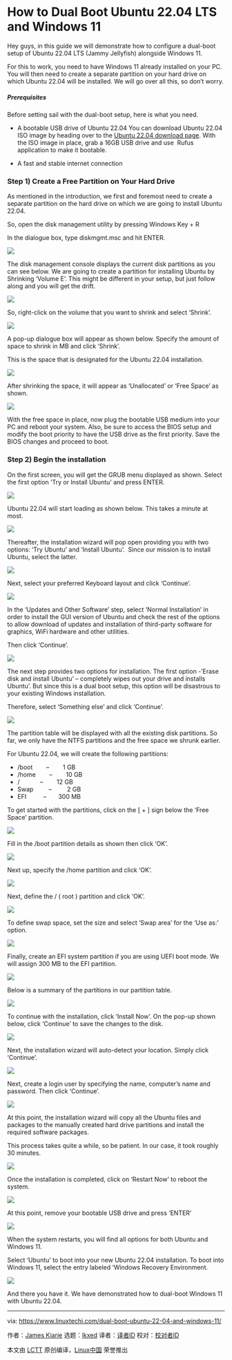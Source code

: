 [#]: subject: "How to Dual Boot Ubuntu 22.04 LTS and Windows 11"
[#]: via: "https://www.linuxtechi.com/dual-boot-ubuntu-22-04-and-windows-11/"
[#]: author: "James Kiarie https://www.linuxtechi.com/author/james/"
[#]: collector: "lkxed"
[#]: translator: " "
[#]: reviewer: " "
[#]: publisher: " "
[#]: url: " "

How to Dual Boot Ubuntu 22.04 LTS and Windows 11
======
Hey guys, in this guide we will demonstrate how to configure a dual-boot setup of Ubuntu 22.04 LTS (Jammy Jellyfish) alongside Windows 11.

For this to work, you need to have Windows 11 already installed on your PC.  You will then need to create a separate partition on your hard drive on which Ubuntu 22.04 will be installed. We will go over all this, so don’t worry.

##### Prerequisites 

Before setting sail with the dual-boot setup, here is what you need.

* A bootable USB drive of Ubuntu 22.04 You can download Ubuntu 22.04 ISO image by heading over to the [Ubuntu 22.04 download page][1]. With the ISO image in place, grab a 16GB USB drive and use  Rufus application to make it bootable.

* A fast and stable internet connection

### Step 1) Create a Free Partition on Your Hard Drive 

As mentioned in the introduction, we first and foremost need to create a separate partition on the hard drive on which we are going to install Ubuntu 22.04.

So, open the disk management utility by pressing Windows Key + R

In the dialogue box, type diskmgmt.msc and hit ENTER.

![][2]

The disk management console displays the current disk partitions as you can see below. We are going to create a partition for installing Ubuntu by Shrinking ‘Volume E’. This might be different in your setup, but just follow along and you will get the drift.

![][3]

So, right-click on the volume that you want to shrink and select ‘Shrink’.

![][4]

A pop-up dialogue box will appear as shown below. Specify the amount of space to shrink in MB and click ‘Shrink’.

This is the space that is designated for the Ubuntu 22.04 installation.

![][5]

After shrinking the space, it will appear as ‘Unallocated’ or ‘Free Space’ as shown.

![][6]

With the free space in place, now plug the bootable USB medium into your PC and reboot your system. Also, be sure to access the BIOS setup and modify the boot priority to have the USB drive as the first priority. Save the BIOS changes and proceed to boot.

### Step 2) Begin the installation

On the first screen, you will get the GRUB menu displayed as shown. Select the first option ‘Try or Install Ubuntu’ and press ENTER.

![][7]

Ubuntu 22.04 will start loading as shown below. This takes a minute at most.

![][8]

Thereafter, the installation wizard will pop open providing you with two options: ‘Try Ubuntu’ and ‘Install Ubuntu’.  Since our mission is to install Ubuntu, select the latter.

![][9]

Next, select your preferred Keyboard layout and click ‘Continue’.

![][10]

In the ‘Updates and Other Software’ step, select ‘Normal Installation’ in order to install the GUI version of Ubuntu and check the rest of the options to allow download of updates and installation of third-party software for graphics, WiFi hardware and other utilities.

Then click ‘Continue’.

![][11]

The next step provides two options for installation. The first option -’Erase disk and install Ubuntu’ – completely wipes out your drive and installs Ubuntu’. But since this is a dual boot setup, this option will be disastrous to your existing Windows installation.

Therefore, select ‘Something else’ and click ‘Continue’.

![][12]

The partition table will be displayed with all the existing disk partitions. So far, we only have the NTFS partitions and the free space we shrunk earlier.

For Ubuntu 22.04, we will create the following partitions:

* /boot        –         1 GB
* /home        –        10 GB
* /            –        12 GB
* Swap         –         2 GB
* EFI          –       300 MB

To get started with the partitions, click on the [ + ] sign below the ‘Free Space’ partition.

![][13]

Fill in the /boot partition details as shown then click ‘OK’.

![][14]

Next up, specify the /home partition and click ‘OK’.

![][15]

Next, define the / ( root ) partition and click ‘OK’.

![][16]

To define swap space, set the size and select ‘Swap area’ for the ‘Use as:’ option.

![][17]

Finally, create an EFI system partition if you are using UEFI boot mode. We will assign 300 MB to the EFI partition.

![][18]

Below is a summary of the partitions in our partition table.

![][19]

To continue with the installation, click ‘Install Now’. On the pop-up shown below, click ‘Continue’ to save the changes to the disk.

![][20]

Next, the installation wizard will auto-detect your location. Simply click ‘Continue’.

![][21]

Next, create a login user by specifying the name, computer’s name and password. Then click ‘Continue’.

![][22]

At this point, the installation wizard will copy all the Ubuntu files and packages to the manually created hard drive partitions and install the required software packages.

This process takes quite a while, so be patient. In our case, it took roughly 30 minutes.

![][23]

Once the installation is completed, click on ‘Restart Now’ to reboot the system.

![][24]

At this point, remove your bootable USB drive and press ‘ENTER’

![][25]

When the system restarts, you will find all options for both Ubuntu and Windows 11.

Select ‘Ubuntu’ to boot into your new Ubuntu 22.04 installation. To boot into Windows 11, select the entry labeled ‘Windows Recovery Environment.

![][26]

And there you have it. We have demonstrated how to dual-boot Windows 11 with Ubuntu 22.04.

--------------------------------------------------------------------------------

via: https://www.linuxtechi.com/dual-boot-ubuntu-22-04-and-windows-11/

作者：[James Kiarie][a]
选题：[lkxed][b]
译者：[译者ID](https://github.com/译者ID)
校对：[校对者ID](https://github.com/校对者ID)

本文由 [LCTT](https://github.com/LCTT/TranslateProject) 原创编译，[Linux中国](https://linux.cn/) 荣誉推出

[a]: https://www.linuxtechi.com/author/james/
[b]: https://github.com/lkxed
[1]: https://releases.ubuntu.com/22.04/
[2]: https://www.linuxtechi.com/wp-content/uploads/2022/05/diskmgmt-msc-command-windows11.png
[3]: https://www.linuxtechi.com/wp-content/uploads/2022/05/Disk-Management-Console-Windows11.png
[4]: https://www.linuxtechi.com/wp-content/uploads/2022/05/Shrink-Volume-Windows11.png
[5]: https://www.linuxtechi.com/wp-content/uploads/2022/05/Shrink-Volume-Size-Windows11.png
[6]: https://www.linuxtechi.com/wp-content/uploads/2022/05/Free-Space-Disk-Management-Console-Windows11.png
[7]: https://www.linuxtechi.com/wp-content/uploads/2022/05/Select-Install-Ubuntu-Linux.png
[8]: https://www.linuxtechi.com/wp-content/uploads/2022/05/Ubuntu-22-04-Loading-Screen.png
[9]: https://www.linuxtechi.com/wp-content/uploads/2022/05/Choose-Install-Ubuntu-Linux.png
[10]: https://www.linuxtechi.com/wp-content/uploads/2022/05/Keyboard-Layout-Ubuntu-22-04.png
[11]: https://www.linuxtechi.com/wp-content/uploads/2022/05/Normal-Installation-Option-During-Ubuntu-22-04-Installation.png
[12]: https://www.linuxtechi.com/wp-content/uploads/2022/05/Something-else-ubuntu-installation.png
[13]: https://www.linuxtechi.com/wp-content/uploads/2022/05/Select-Free-Space-for-Ubuntu-22-04-Installation.png
[14]: https://www.linuxtechi.com/wp-content/uploads/2022/05/Boot-Partition-Ubuntu-22-04-LTS.png
[15]: https://www.linuxtechi.com/wp-content/uploads/2022/05/Home-Partition-For-Ubuntu-22-04.png
[16]: https://www.linuxtechi.com/wp-content/uploads/2022/05/Root-Partition-For-Ubuntu-22-04.png
[17]: https://www.linuxtechi.com/wp-content/uploads/2022/05/Swap-Area-Ubuntu-22-04.png
[18]: https://www.linuxtechi.com/wp-content/uploads/2022/05/EFI-System-Partition-Ubuntu-22-04.png
[19]: https://www.linuxtechi.com/wp-content/uploads/2022/05/Install-Now-Ubuntu-22-04.png
[20]: https://www.linuxtechi.com/wp-content/uploads/2022/05/Write-Changes-Disk-Ubuntu-22-04.png
[21]: https://www.linuxtechi.com/wp-content/uploads/2022/05/Location-for-Ubuntu-22-04-Installation.png
[22]: https://www.linuxtechi.com/wp-content/uploads/2022/05/UserName-Hostname-Ubuntu-22-04-lts-Installation.png
[23]: https://www.linuxtechi.com/wp-content/uploads/2022/05/Installation-Progress-Ubuntu-22-04.png
[24]: https://www.linuxtechi.com/wp-content/uploads/2022/05/Restart-After-Ubuntu-22-04-LTS-Installation.png
[25]: https://www.linuxtechi.com/wp-content/uploads/2022/05/Remove-Installation-Media-after-Ubuntu-22-04-Installation.png
[26]: https://www.linuxtechi.com/wp-content/uploads/2022/05/Dual-Boot-Grub-Bootloader-Screen-Ubuntu-22-04.png
